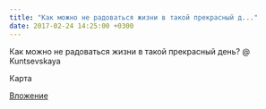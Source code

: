 ```yaml
---
title: "Как можно не радоваться жизни в такой прекрасный д..."
date: 2017-02-24 14:25:00 +0300
---
```


Как можно не радоваться жизни в такой прекрасный день? @ Kuntsevskaya

Карта

[Вложение](https://vk.com/photo41076938_456240132)

